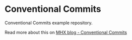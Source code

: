 # Conventional Commits

Conventional Commits example repository.

Read more about this on [MHX blog - Conventional Commits](http://mhx.be/blog/conventional-commits)
